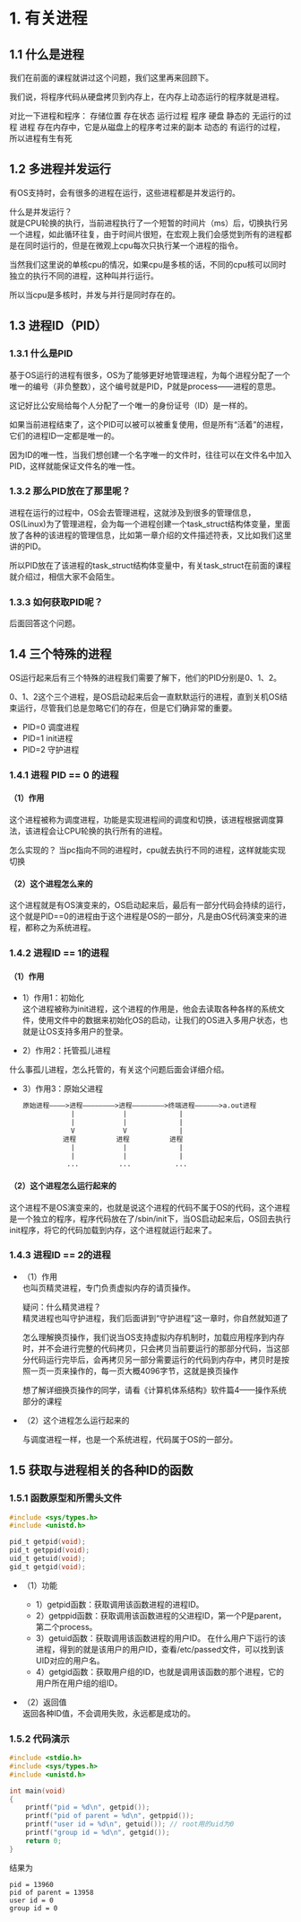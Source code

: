 # 1. 有关进程

## 1.1 什么是进程

我们在前面的课程就讲过这个问题，我们这里再来回顾下。

我们说，将程序代码从硬盘拷贝到内存上，在内存上动态运行的程序就是进程。

对比一下进程和程序：
      存储位置                                       存在状态      运行过程
程序  硬盘                                           静态的        无运行的过程
进程  存在内存中，它是从磁盘上的程序考过来的副本        动态的        有运行的过程，所以进程有生有死

## 1.2 多进程并发运行

有OS支持时，会有很多的进程在运行，这些进程都是并发运行的。

什么是并发运行？  
就是CPU轮换的执行，当前进程执行了一个短暂的时间片（ms）后，切换执行另一个进程，如此循环往复，由于时间片很短，在宏观上我们会感觉到所有的进程都是在同时运行的，但是在微观上cpu每次只执行某一个进程的指令。  

当然我们这里说的单核cpu的情况，如果cpu是多核的话，不同的cpu核可以同时独立的执行不同的进程，这种叫并行运行。

所以当cpu是多核时，并发与并行是同时存在的。

## 1.3 进程ID（PID）

### 1.3.1 什么是PID

基于OS运行的进程有很多，OS为了能够更好地管理进程，为每个进程分配了一个唯一的编号（非负整数），这个编号就是PID，P就是process——进程的意思。

这记好比公安局给每个人分配了一个唯一的身份证号（ID）是一样的。

如果当前进程结束了，这个PID可以被可以被重复使用，但是所有“活着”的进程，它们的进程ID一定都是唯一的。

因为ID的唯一性，当我们想创建一个名字唯一的文件时，往往可以在文件名中加入PID，这样就能保证文件名的唯一性。

### 1.3.2 那么PID放在了那里呢？

进程在运行的过程中，OS会去管理进程，这就涉及到很多的管理信息，OS(Linux)为了管理进程，会为每一个进程创建一个task_struct结构体变量，里面放了各种的该进程的管理信息，比如第一章介绍的文件描述符表，又比如我们这里讲的PID。

所以PID放在了该进程的task_struct结构体变量中，有关task_struct在前面的课程就介绍过，相信大家不会陌生。

### 1.3.3 如何获取PID呢？

后面回答这个问题。

## 1.4 三个特殊的进程

OS运行起来后有三个特殊的进程我们需要了解下，他们的PID分别是0、1、2。

0、1、2这个三个进程，是OS启动起来后会一直默默运行的进程，直到关机OS结束运行，尽管我们总是忽略它们的存在，但是它们确非常的重要。

+ PID=0 调度进程
+ PID=1 init进程
+ PID=2 守护进程

### 1.4.1 进程 PID == 0 的进程

#### （1）作用

这个进程被称为调度进程，功能是实现进程间的调度和切换，该进程根据调度算法，该进程会让CPU轮换的执行所有的进程。

怎么实现的？
当pc指向不同的进程时，cpu就去执行不同的进程，这样就能实现切换

#### （2）这个进程怎么来的

这个进程就是有OS演变来的，OS启动起来后，最后有一部分代码会持续的运行，这个就是PID==0的进程由于这个进程是OS的一部分，凡是由OS代码演变来的进程，都称之为系统进程。

### 1.4.2 进程ID == 1的进程

#### （1）作用

+ 1）作用1：初始化  
这个进程被称为init进程，这个进程的作用是，他会去读取各种各样的系统文件，使用文件中的数据来初始化OS的启动，让我们的OS进入多用户状态，也就是让OS支持多用户的登录。

+ 2）作用2：托管孤儿进程  

什么事孤儿进程，怎么托管的，有关这个问题后面会详细介绍。

+ 3）作用3：原始父进程  

  ```txt
  原始进程————>进程————————>进程————————>终端进程——————>a.out进程
              |            |             |
              |            |             |
              V            V             |
            进程          进程          进程
              |            |             |
              |            |             |
             ...          ...           ...
  ```

#### （2）这个进程怎么运行起来的

这个进程不是OS演变来的，也就是说这个进程的代码不属于OS的代码，这个进程是一个独立的程序，程序代码放在了/sbin/init下，当OS启动起来后，OS回去执行init程序，将它的代码加载到内存，这个进程就运行起来了。

### 1.4.3 进程ID == 2的进程  

+ （1）作用  
  也叫页精灵进程，专门负责虚拟内存的请页操作。
  
  疑问：什么精灵进程？    
  精灵进程也叫守护进程，我们后面讲到“守护进程”这一章时，你自然就知道了
  
  怎么理解换页操作，我们说当OS支持虚拟内存机制时，加载应用程序到内存时，并不会进行完整的代码拷贝，只会拷贝当前要运行的那部分代码，当这部分代码运行完毕后，会再拷贝另一部分需要运行的代码到内存中，拷贝时是按照一页一页来操作的，每一页大概4096字节，这就是换页操作  

  想了解详细换页操作的同学，请看《计算机体系结构》软件篇4——操作系统部分的课程

+ （2）这个进程怎么运行起来的  

  与调度进程一样，也是一个系统进程，代码属于OS的一部分。

## 1.5 获取与进程相关的各种ID的函数

### 1.5.1 函数原型和所需头文件

```c
#include <sys/types.h>
#include <unistd.h>

pid_t getpid(void);
pid_t getppid(void);
uid_t getuid(void);
gid_t getgid(void);
```

+ （1）功能
  + 1）getpid函数：获取调用该函数进程的进程ID。
  + 2）getppid函数：获取调用该函数进程的父进程ID，第一个P是parent，第二个process。
  + 3）getuid函数：获取调用该函数进程的用户ID。
      在什么用户下运行的该进程，得到的就是该用户的用户ID，查看/etc/passed文件，可以找到该UID对应的用户名。
  + 4）getgid函数：获取用户组的ID，也就是调用该函数的那个进程，它的用户所在用户组的组ID。

+ （2）返回值  
  返回各种ID值，不会调用失败，永远都是成功的。

### 1.5.2 代码演示

```c
#include <stdio.h>
#include <sys/types.h>
#include <unistd.h>

int main(void)
{
    printf("pid = %d\n", getpid());
    printf("pid of parent = %d\n", getppid());
    printf("user id = %d\n", getuid()); // root用的uid为0
    printf("group id = %d\n", getgid());
    return 0;
}
```

结果为

```shell
pid = 13960
pid of parent = 13958
user id = 0
group id = 0
```
